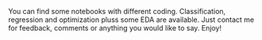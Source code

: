 You can find some notebooks with different coding. Classification, regression and optimization pluss some EDA are available. Just contact me for feedback, comments or anything you would like to say. Enjoy!
